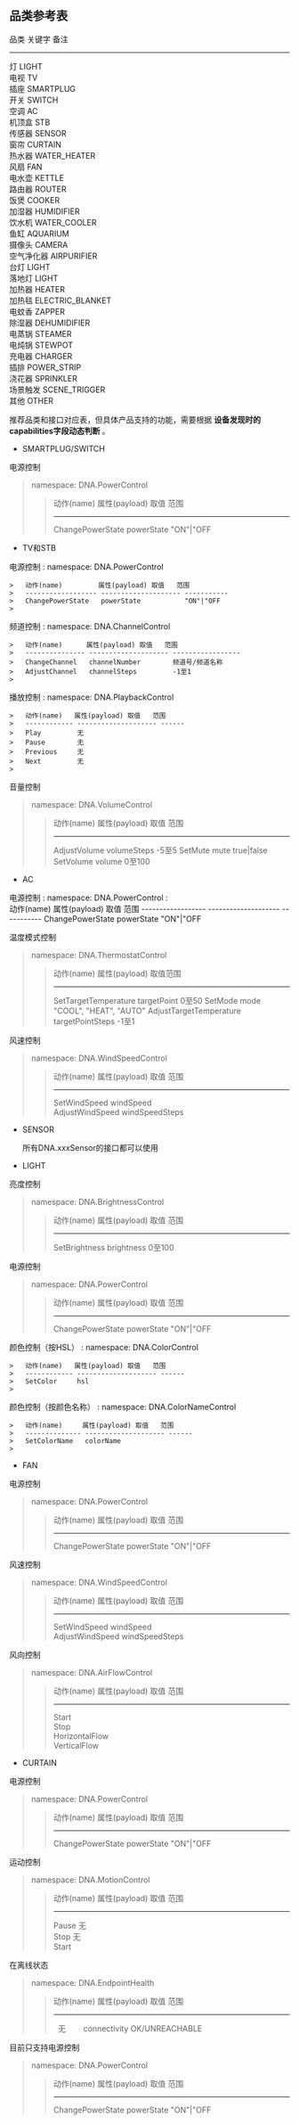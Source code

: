 品类参考表
----------

  品类         关键字 备注         
  ------------ ------------------- --
  灯           LIGHT               
  电视         TV                  
  插座         SMARTPLUG           
  开关         SWITCH              
  空调         AC                  
  机顶盒       STB                 
  传感器       SENSOR              
  窗帘         CURTAIN             
  热水器       WATER\_HEATER       
  风扇         FAN                 
  电水壶       KETTLE              
  路由器       ROUTER              
  饭煲         COOKER              
  加湿器       HUMIDIFIER          
  饮水机       WATER\_COOLER       
  鱼缸         AQUARIUM            
  摄像头       CAMERA              
  空气净化器   AIRPURIFIER         
  台灯         LIGHT               
  落地灯       LIGHT               
  加热器       HEATER              
  加热毯       ELECTRIC\_BLANKET   
  电蚊香       ZAPPER              
  除湿器       DEHUMIDIFIER        
  电蒸锅       STEAMER             
  电炖锅       STEWPOT             
  充电器       CHARGER             
  插排         POWER\_STRIP        
  浇花器       SPRINKLER           
  场景触发     SCENE\_TRIGGER      
  其他         OTHER               

推荐品类和接口对应表，但具体产品支持的功能，需要根据
**设备发现时的capabilities字段动态判断** 。

-   SMARTPLUG/SWITCH

电源控制

> namespace: DNA.PowerControl
>
> >   动作(name)         属性(payload) 取值   范围
> >   ------------------ -------------------- -----------
> >   ChangePowerState   powerState           "ON"|"OFF
> >
-   TV和STB

电源控制
:   namespace: DNA.PowerControl

    >   动作(name)         属性(payload) 取值   范围
    >   ------------------ -------------------- -----------
    >   ChangePowerState   powerState           "ON"|"OFF
    >
频道控制
:   namespace: DNA.ChannelControl

    >   动作(name)      属性(payload) 取值   范围
    >   --------------- -------------------- -----------------
    >   ChangeChannel   channelNumber        频道号/频道名称
    >   AdjustChannel   channelSteps         -1至1
    >
播放控制
:   namespace: DNA.PlaybackControl

    >   动作(name)   属性(payload) 取值   范围
    >   ------------ -------------------- ------
    >   Play         无                   
    >   Pause        无                   
    >   Previous     无                   
    >   Next         无                   
    >
音量控制

> namespace: DNA.VolumeControl
>
> >   动作(name)     属性(payload) 取值   范围
> >   -------------- -------------------- ------------
> >   AdjustVolume   volumeSteps          -5至5
> >   SetMute        mute                 true|false
> >   SetVolume      volume               0至100
> >
-   AC

电源控制
:   namespace: DNA.PowerControl
    :   
          动作(name)         属性(payload) 取值   范围
          ------------------ -------------------- -----------
          ChangePowerState   powerState           "ON"|"OFF

温度模式控制

> namespace: DNA.ThermostatControl
>
> >   动作(name)                属性(payload) 取值范围   
> >   ------------------------- ------------------------ ------------------------
> >   SetTargetTemperature      targetPoint              0至50
> >   SetMode                   mode                     "COOL", "HEAT", "AUTO"
> >   AdjustTargetTemperature   targetPointSteps         -1至1
> >
风速控制

> namespace: DNA.WindSpeedControl
>
> >   动作(name)        属性(payload) 取值   范围
> >   ----------------- -------------------- ------
> >   SetWindSpeed      windSpeed            
> >   AdjustWindSpeed   windSpeedSteps       
> >
-   SENSOR

    所有DNA.xxxSensor的接口都可以使用

-   LIGHT

亮度控制

> namespace: DNA.BrightnessControl
>
> >   动作(name)      属性(payload) 取值   范围
> >   --------------- -------------------- --------
> >   SetBrightness   brightness           0至100
> >
电源控制

> namespace: DNA.PowerControl
>
> >   动作(name)         属性(payload) 取值   范围
> >   ------------------ -------------------- -----------
> >   ChangePowerState   powerState           "ON"|"OFF
> >
颜色控制（按HSL）
:   namespace: DNA.ColorControl

    >   动作(name)   属性(payload) 取值   范围
    >   ------------ -------------------- ------
    >   SetColor     hsl                  
    >
颜色控制（按颜色名称）
:   namespace: DNA.ColorNameControl

    >   动作(name)     属性(payload) 取值   范围
    >   -------------- -------------------- ------
    >   SetColorName   colorName            
    >
-   FAN

电源控制

> namespace: DNA.PowerControl
>
> >   动作(name)         属性(payload) 取值   范围
> >   ------------------ -------------------- -----------
> >   ChangePowerState   powerState           "ON"|"OFF
> >
风速控制

> namespace: DNA.WindSpeedControl
>
> >   动作(name)        属性(payload) 取值   范围
> >   ----------------- -------------------- ------
> >   SetWindSpeed      windSpeed            
> >   AdjustWindSpeed   windSpeedSteps       
> >
风向控制

> namespace: DNA.AirFlowControl
>
> >   动作(name)       属性(payload) 取值   范围
> >   ---------------- -------------------- ------
> >   Start                                 
> >   Stop                                  
> >   HorizontalFlow                        
> >   VerticalFlow                          
> >
-   CURTAIN

电源控制

> namespace: DNA.PowerControl
>
> >   动作(name)         属性(payload) 取值   范围
> >   ------------------ -------------------- -----------
> >   ChangePowerState   powerState           "ON"|"OFF
> >
运动控制

> namespace: DNA.MotionControl
>
> >   动作(name)   属性(payload) 取值   范围
> >   ------------ -------------------- ------
> >   Pause        无                   
> >   Stop         无                   
> >   Start                             
> >

在离线状态

> namespace: DNA.EndpointHealth
>
> >   动作(name)   属性(payload) 取值   范围
> >   ------------ -------------------- ------
> >   无        connectivity            OK/UNREACHABLE                   
    

目前只支持电源控制

> namespace: DNA.PowerControl
>
> >   动作(name)         属性(payload) 取值   范围
> >   ------------------ -------------------- -----------
> >   ChangePowerState   powerState           "ON"|"OFF
> >

